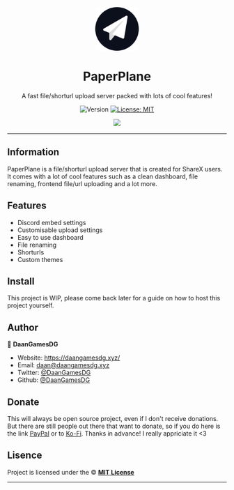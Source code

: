 <div align="center">
    <img src="public/assets/images/paperplane.png" width="100px" />
    <h1>PaperPlane</h1>
  
  <p>A fast file/shorturl upload server packed with lots of cool features!</p>
  
  <p align="center">
    <img alt="Version" src="https://img.shields.io/badge/version-2.0.0-blue.svg" />
    <a href="/LICENSE" target="_blank">
      <img alt="License: MIT" src="https://img.shields.io/badge/License-MIT-yellow.svg" />
    </a>
  </p>

  <a href="https://daangamesdg.xyz/discord" target="_blank">
    <img src="https://daangamesdg.xyz/discord/banner" />
  </a>
</div>

---

## Information

PaperPlane is a file/shorturl upload server that is created for ShareX users. It comes with a lot of cool features such as a clean dashboard, file renaming, frontend file/url uploading and a lot more.

## Features

- Discord embed settings
- Customisable upload settings
- Easy to use dashboard
- File renaming
- Shorturls
- Custom themes

## Install

This project is WIP, please come back later for a guide on how to host this project yourself.

## Author

👤 **DaanGamesDG**

-   Website: https://daangamesdg.xyz/
-   Email: <daan@daangamesdg.xyz>
-   Twitter: [@DaanGamesDG](https://twitter.com/DaanGamesDG)
-   Github: [@DaanGamesDG](https://github.com/DaanGamesDG)

## Donate

This will always be open source project, even if I don't receive donations. But there are still people out there that want to donate, so if you do here is the link [PayPal](https://paypal.me/daangamesdg) or to [Ko-Fi](https://daangamesdg.xyz/kofi). Thanks in advance! I really appriciate it <3

## Lisence

Project is licensed under the © [**MIT License**](/LICENSE)

---
